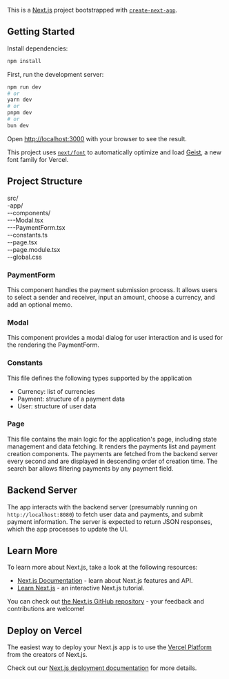 This is a [Next.js](https://nextjs.org) project bootstrapped with [`create-next-app`](https://nextjs.org/docs/app/api-reference/cli/create-next-app).

## Getting Started

Install dependencies:

```bash
npm install
```

First, run the development server:

```bash
npm run dev
# or
yarn dev
# or
pnpm dev
# or
bun dev
```

Open [http://localhost:3000](http://localhost:3000) with your browser to see the result.

This project uses [`next/font`](https://nextjs.org/docs/app/building-your-application/optimizing/fonts) to automatically optimize and load [Geist](https://vercel.com/font), a new font family for Vercel.

## Project Structure

src/\
-app/\
--components/\
---Modal.tsx\
---PaymentForm.tsx\
--constants.ts\
--page.tsx\
--page.module.tsx\
--global.css

### PaymentForm

This component handles the payment submission process. It allows users to select a sender and receiver, input an amount, choose a currency, and add an optional memo.

### Modal

This component provides a modal dialog for user interaction and is used for the rendering the PaymentForm.

### Constants

This file defines the following types supported by the application

- Currency: list of currencies
- Payment: structure of a payment data
- User: structure of user data

### Page

This file contains the main logic for the application's page, including state management and data fetching. It renders the payments list and payment creation components. The payments are fetched from the backend server every second and are displayed in descending order of creation time. The search bar allows filtering payments by any payment field.

## Backend Server

The app interacts with the backend server (presumably running on `http://localhost:8080`) to fetch user data and payments, and submit payment information. The server is expected to return JSON responses, which the app processes to update the UI.

## Learn More

To learn more about Next.js, take a look at the following resources:

- [Next.js Documentation](https://nextjs.org/docs) - learn about Next.js features and API.
- [Learn Next.js](https://nextjs.org/learn) - an interactive Next.js tutorial.

You can check out [the Next.js GitHub repository](https://github.com/vercel/next.js) - your feedback and contributions are welcome!

## Deploy on Vercel

The easiest way to deploy your Next.js app is to use the [Vercel Platform](https://vercel.com/new?utm_medium=default-template&filter=next.js&utm_source=create-next-app&utm_campaign=create-next-app-readme) from the creators of Next.js.

Check out our [Next.js deployment documentation](https://nextjs.org/docs/app/building-your-application/deploying) for more details.
